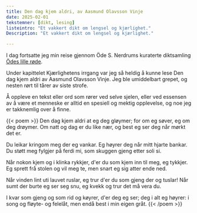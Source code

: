 ```yaml
---
title: Den dag kjem aldri, av Aasmund Olavsson Vinje
date: 2025-02-01
tekstemner: [dikt, lesing]
listeintro: "Et vakkert dikt om lengsel og kjærlighet."
Description: "Et vakkert dikt om lengsel og kjærlighet."

---
```

I dag fortsatte jeg min reise gjennom Öde S. Nerdrums kuraterte diktsamling [Ödes lille røde](https://www.adlibris.com/nb/bok/odes-lille-rode-hoydepunkter-fra-skandinavisk-poesi-9788234702327).

Under kapittelet Kjærlighetens irrgang var jeg så heldig å kunne lese Den dag kjem aldri av Aasmund Olavsson Vinje. Jeg ble umiddelbart grepet, og nesten rørt til tårer av siste strofe. 

Å oppleve en tekst eller ord som rører ved selve sjelen, eller ved essensen av å være et menneske er alltid en spesiell og mektig opplevelse, og noe jeg er takknemlig over å finne. 

{{< poem >}}
Den dag kjem aldri at eg deg gløymer; 
for om eg søver, eg om deg drøymer.
Om natt og dag er du like nær,
og best eg ser deg når mørkt det er.

Du leikar kringom meg der eg vankar.
Eg høyrer deg når mitt hjarte bankar.
Du støtt meg fylgjer på ferdi mi,
som skuggen gjeng etter soli si.

Når nokon kjem og i klinka rykkjer,
d'er du som kjem inn til meg, eg tykkjer.
Eg sprett frå stolen og vil meg te,
men snart eg sig atter ende ned.

Når vinden lint uti lauvet ruslar,
eg trur d'er du som gjeng der og tuslar!
Når sumt der burte eg ser seg snu,
eg kvekk og trur det må vera du.

I kvar som gjeng og som rid og køyrer, 
d'er deg eg ser; deg i alt eg høyrer:
i song og fløyte- og felelåt,
men endå best i min eigen gråt.
{{< /poem >}}
